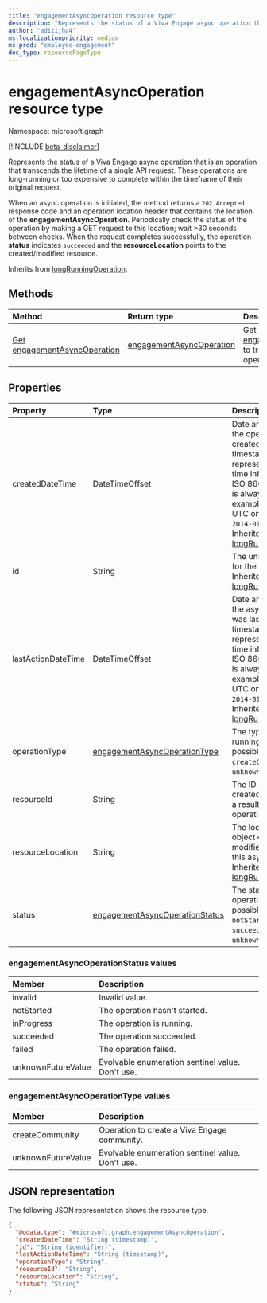 ```yaml
---
title: "engagementAsyncOperation resource type"
description: "Represents the status of a Viva Engage async operation that is an operation that transcends the lifetime of a single API request."
author: "aditijha4"
ms.localizationpriority: medium
ms.prod: "employee-engagement"
doc_type: resourcePageType
---
```


# engagementAsyncOperation resource type

Namespace: microsoft.graph

[!INCLUDE [beta-disclaimer](../../includes/beta-disclaimer.md)]

Represents the status of a Viva Engage async operation that is an operation that transcends the lifetime of a single API request. These operations are long-running or too expensive to complete within the timeframe of their original request.

When an async operation is initiated, the method returns a `202 Accepted` response code and an operation location header that contains the location of the **engagementAsyncOperation**. Periodically check the status of the operation by making a GET request to this location; wait >30 seconds between checks. When the request completes successfully, the operation **status** indicates `succeeded` and the **resourceLocation** points to the created/modified resource.

Inherits from [longRunningOperation](../resources/longrunningoperation.md).

## Methods

|Method|Return type|Description|
|:---|:---|:---|
| [Get engagementAsyncOperation](../api/engagementasyncoperation-get.md) | [engagementAsyncOperation](../resources/engagementasyncoperation.md) | Get an [engagementAsyncOperation](../resources/engagementasyncoperation.md) to track a long-running operation request. |

## Properties

|Property|Type|Description|
|:---|:---|:---|
| createdDateTime | DateTimeOffset | Date and time when the operation was created. The timestamp type represents date and time information using ISO 8601 format and is always in UTC. For example, midnight UTC on Jan 1, 2014 is `2014-01-01T00:00:00Z`. Inherited from [longRunningOperation](../resources/longrunningoperation.md). |
| id | String | The unique identifier for the operation. Inherited from [longRunningOperation](../resources/longrunningoperation.md). |
| lastActionDateTime | DateTimeOffset | Date and time when the async operation was last updated. The timestamp type represents date and time information using ISO 8601 format and is always in UTC. For example, midnight UTC on Jan 1, 2014 is `2014-01-01T00:00:00Z`. Inherited from [longRunningOperation](../resources/longrunningoperation.md). |
| operationType | [engagementAsyncOperationType](../resources/engagementasyncoperation.md#engagementasyncoperationtype-values) | The type of the long-running operation. The possible values are: `createCommunity`, `unknownFutureValue`. |
| resourceId | String | The ID of the object created or modified as a result of this async operation. |
| resourceLocation |String| The location of the object created or modified as a result of this async operation. Inherited from [longRunningOperation](../resources/longrunningoperation.md). |
| status | [engagementAsyncOperationStatus](../resources/engagementasyncoperation.md#engagementasyncoperationstatus-values) | The status of the operation. The possible values are: `notStarted`, `running`, `succeeded`, `failed`, `unknownFutureValue`.|

### engagementAsyncOperationStatus values

| Member | Description |
|:---------------|:----------|
| invalid | Invalid value. |
| notStarted | The operation hasn't started. |
| inProgress | The operation is running. |
| succeeded | The operation succeeded. |
| failed | The operation failed. |
| unknownFutureValue | Evolvable enumeration sentinel value. Don't use.|

### engagementAsyncOperationType values

| Member | Description |
|:---------------|:----------|
| createCommunity | Operation to create a Viva Engage community. |
| unknownFutureValue | Evolvable enumeration sentinel value. Don't use.|

## JSON representation

The following JSON representation shows the resource type.

<!-- {
  "blockType": "resource",
  "keyProperty": "id",
  "@odata.type": "microsoft.graph.engagementAsyncOperation",
  "baseType": "microsoft.graph.longRunningOperation",
  "openType": false
}
-->
``` json
{
  "@odata.type": "#microsoft.graph.engagementAsyncOperation",
  "createdDateTime": "String (timestamp)",
  "id": "String (identifier)",
  "lastActionDateTime": "String (timestamp)",
  "operationType": "String",
  "resourceId": "String",
  "resourceLocation": "String",
  "status": "String"
}
```
